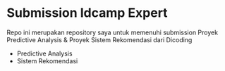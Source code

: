 # Submission Idcamp Expert
Repo ini merupakan repository saya untuk memenuhi submission Proyek Predictive Analysis & Proyek Sistem Rekomendasi dari Dicoding
+ Predictive Analysis
+ Sistem Rekomendasi
